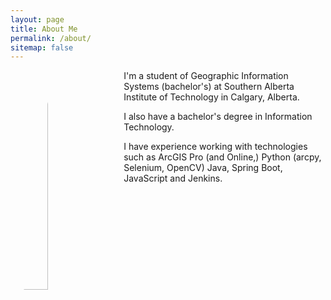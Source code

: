 ```yaml
---
layout: page
title: About Me
permalink: /about/
sitemap: false
---
```


<img height="30%" width="30%" style="border-radius:50%;float:left;padding-left:15px;padding-right:15px;padding-bottom:15px" src="{{site.baseurl}}/assets/images/IMG_20220828.jpg">

I'm a student of Geographic Information Systems (bachelor's) at Southern Alberta Institute of Technology in Calgary, Alberta.

I also have a bachelor's degree in Information Technology.

I have experience working with technologies such as ArcGIS Pro (and Online,) Python (arcpy, Selenium, OpenCV) Java, Spring Boot, JavaScript and Jenkins. 
